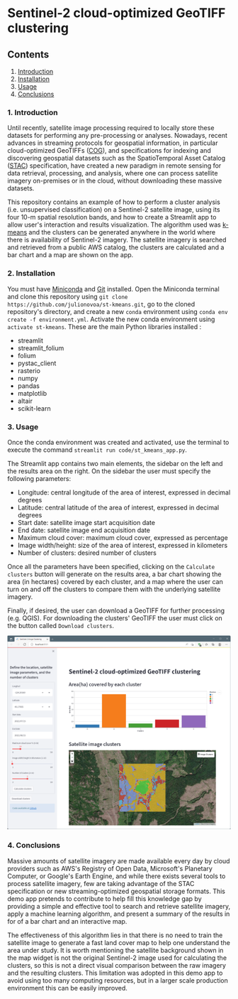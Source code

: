 # Sentinel-2 cloud-optimized GeoTIFF clustering
## Contents
1. [Introduction](#1-introduction)
2. [Installation](#2-installation)
3. [Usage](#3-usage)
4. [Conclusions](#4-conclusions)

### 1. Introduction
Until recently, satellite image processing required to locally store these datasets for performing any pre-processing or analyses. Nowadays, recent advances in streaming protocols for geospatial information, in particular cloud-optimized GeoTIFFs ([COG](https://www.cogeo.org/)), and specifications for indexing and discovering geospatial datasets such as the SpatioTemporal Asset Catalog ([STAC](https://stacspec.org/)) specification, have created a new paradigm in remote sensing for data retrieval, processing, and analysis, where one can process satellite imagery on-premises or in the cloud, without downloading these massive datasets.

This repository contains an example of how to perform a cluster analysis (i.e. unsupervised classification) on a Sentinel-2 satellite image, using its four 10-m spatial resolution bands, and how to create a Streamlit app to allow user's interaction and results visualization. The algorithm used was [k-means](https://en.wikipedia.org/wiki/K-means_clustering) and the clusters can be generated anywhere in the world where there is availability of Sentinel-2 imagery. The satellite imagery is searched and retrieved from a public AWS catalog, the clusters are calculated and a bar chart and a map are shown on the app.

### 2. Installation
You must have [Miniconda](https://docs.conda.io/en/latest/miniconda.html) and [Git](https://git-scm.com/) installed. Open the Miniconda terminal and clone this repository using `git clone https://github.com/julionovoa/st-kmeans.git`, go to the cloned repository's directory, and create a new `conda` environment using  `conda env create -f environment.yml`. Activate the new conda environment using `activate st-kmeans`.
These are the main Python libraries installed :
- streamlit
- streamlit_folium
- folium
- pystac_client
- rasterio
- numpy
- pandas
- matplotlib
- altair
- scikit-learn

### 3. Usage
Once the conda environment was created and activated, use the terminal to execute the command `streamlit run code/st_kmeans_app.py`.

The Streamlit app contains two main elements, the sidebar on the left and the results area on the right. On the sidebar the user must specify the following parameters:
- Longitude:            central longitude of the area of interest, expressed in decimal degrees
- Latitude:             central latitude of the area of interest, expressed in decimal degrees
- Start date:           satellite image start acquisition date   
- End date:             satellite image end acquisition date
- Maximum cloud cover:  maximum cloud cover, expressed as percentage
- Image width/height:   size of the area of interest, expressed in kilometers
- Number of clusters:   desired number of clusters

Once all the parameters have been specified, clicking on the `Calculate clusters` button will generate on the results area, a bar chart showing the area (in hectares) covered by each cluster, and a map where the user can turn on and off the clusters to compare them with the underlying satellite imagery.

Finally, if desired, the user can download a GeoTIFF for further processing (e.g. QGIS). For downloading the clusters' GeoTIFF the user must click on the button called `Download clusters`.

![](etc/app.png)

### 4. Conclusions
Massive amounts of satellite imagery are made available every day by cloud providers such as AWS's Registry of Open Data, Microsoft's Planetary Computer, or Google's Earth Engine, and while there exists several tools to process satellite imagery, few are taking advantage of the STAC specification or new streaming-optimized geospatial storage formats. This demo app pretends to contribute to help fill this knowledge gap by providing a simple and effective tool to search and retrieve satellite imagery, apply a machine learning algorithm, and present a summary of the results in for of a bar chart and an interactive map.

The effectiveness of this algorithm lies in that there is no need to train the satellite image to generate a fast land cover map to help one understand the area under study. It is worth mentioning the satellite background shown in the map widget is not the original Sentinel-2 image used for calculating the clusters, so this is not a direct visual comparison between the raw imagery and the resulting clusters. This limitation was adopted in this demo app to avoid using too many computing resources, but in a larger scale production environment this can be easily improved.

